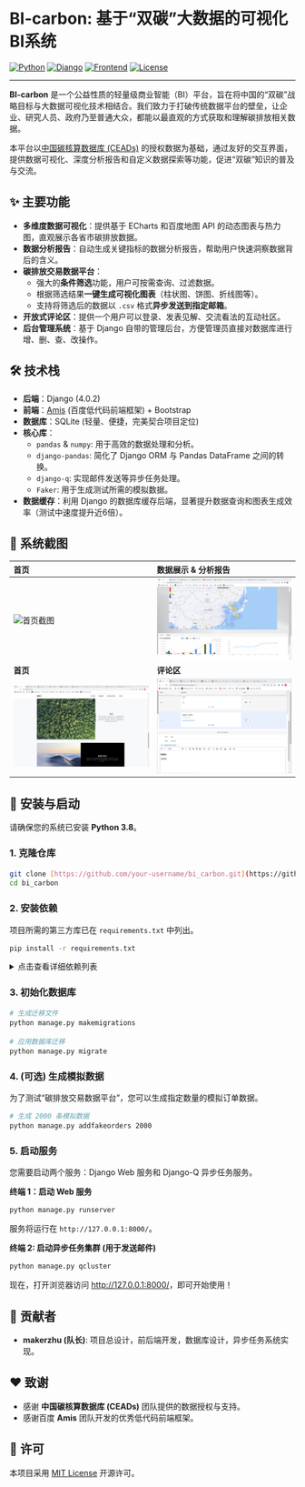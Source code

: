 # BI-carbon: 基于“双碳”大数据的可视化BI系统

[![Python](https://img.shields.io/badge/Python-3.8-blue.svg)](https://www.python.org/)
[![Django](https://img.shields.io/badge/Django-4.0.2-green.svg)](https://www.djangoproject.com/)
[![Frontend](https://img.shields.io/badge/Frontend-Amis%20%26%20Bootstrap-purple.svg)](https://aisuda.bce.baidu.com/amis/zh-CN/docs/index)
[![License](https://img.shields.io/badge/License-MIT-brightgreen.svg)](https://opensource.org/licenses/MIT)

---

**BI-carbon** 是一个公益性质的轻量级商业智能（BI）平台，旨在将中国的“双碳”战略目标与大数据可视化技术相结合。我们致力于打破传统数据平台的壁垒，让企业、研究人员、政府乃至普通大众，都能以最直观的方式获取和理解碳排放相关数据。

本平台以[中国碳核算数据库 (CEADs)](https://www.ceads.net.cn/) 的授权数据为基础，通过友好的交互界面，提供数据可视化、深度分析报告和自定义数据探索等功能，促进“双碳”知识的普及与交流。

## ✨ 主要功能

* **多维度数据可视化**：提供基于 ECharts 和百度地图 API 的动态图表与热力图，直观展示各省市碳排放数据。
* **数据分析报告**：自动生成关键指标的数据分析报告，帮助用户快速洞察数据背后的含义。
* **碳排放交易数据平台**：
    * 强大的**条件筛选**功能，用户可按需查询、过滤数据。
    * 根据筛选结果**一键生成可视化图表**（柱状图、饼图、折线图等）。
    * 支持将筛选后的数据以 `.csv` 格式**异步发送到指定邮箱**。
* **开放式评论区**：提供一个用户可以登录、发表见解、交流看法的互动社区。
* **后台管理系统**：基于 Django 自带的管理后台，方便管理员直接对数据库进行增、删、查、改操作。

## 🛠️ 技术栈

* **后端**：Django (4.0.2)
* **前端**：[Amis](https://aisuda.bce.baidu.com/amis/zh-CN/docs/index) (百度低代码前端框架) + Bootstrap
* **数据库**：SQLite (轻量、便捷，完美契合项目定位)
* **核心库**：
    * `pandas` & `numpy`: 用于高效的数据处理和分析。
    * `django-pandas`: 简化了 Django ORM 与 Pandas DataFrame 之间的转换。
    * `django-q`: 实现邮件发送等异步任务处理。
    * `Faker`: 用于生成测试所需的模拟数据。
* **数据缓存**：利用 Django 的数据库缓存后端，显著提升数据查询和图表生成效率（测试中速度提升近6倍）。

## 📸 系统截图

| 首页                                       | 数据展示 & 分析报告                               |
| :----------------------------------------- | :------------------------------------------------ |
| ![首页截图](pic/交互型碳排放BI平台1.png)      | ![数据展示截图](pic/数据展示.png)    |
| **首页** | **评论区** |
| ![碳交易平台截图](pic/交互型碳排放BI平台3.png) | ![评论区截图](pic/评论区.png) |

## 🚀 安装与启动

请确保您的系统已安装 **Python 3.8**。

### 1. 克隆仓库

```bash
git clone [https://github.com/your-username/bi_carbon.git](https://github.com/your-username/bi_carbon.git)
cd bi_carbon
```

### 2. 安装依赖

项目所需的第三方库已在 `requirements.txt` 中列出。

```bash
pip install -r requirements.txt
```

<details>
<summary>点击查看详细依赖列表</summary>

| Package       | Version  |
| :------------ | :------- |
| datetime      | 4.4      |
| django        | 4.0.2    |
| django_pandas | 0.6.6    |
| django-q      | 1.3.9    |
| Faker         | 13.3.1   |
| numpy         | 1.19.3   |
| pandas        | 1.4.1    |
| pytz          | 2021.3   |
| uuid          | 1.30     |
| yagmail       | 0.15.277 |

</details>

### 3. 初始化数据库

```bash
# 生成迁移文件
python manage.py makemigrations

# 应用数据库迁移
python manage.py migrate
```

### 4. (可选) 生成模拟数据

为了测试“碳排放交易数据平台”，您可以生成指定数量的模拟订单数据。

```bash
# 生成 2000 条模拟数据
python manage.py addfakeorders 2000
```

### 5. 启动服务

您需要启动两个服务：Django Web 服务和 Django-Q 异步任务服务。

**终端 1：启动 Web 服务**

```bash
python manage.py runserver
```

服务将运行在 `http://127.0.0.1:8000/`。

**终端 2: 启动异步任务集群 (用于发送邮件)**

```bash
python manage.py qcluster
```

现在，打开浏览器访问 <http://127.0.0.1:8000/>，即可开始使用！

## 🤝 贡献者

* **makerzhu (队长)**: 项目总设计，前后端开发，数据库设计，异步任务系统实现。

## ❤️ 致谢

* 感谢 **中国碳核算数据库 (CEADs)** 团队提供的数据授权与支持。
* 感谢百度 **Amis** 团队开发的优秀低代码前端框架。

## 📄 许可

本项目采用 [MIT License](https://opensource.org/licenses/MIT) 开源许可。
